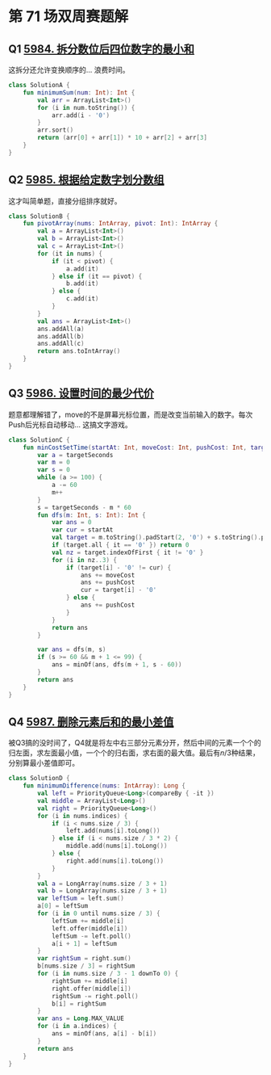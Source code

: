 # 第 71 场双周赛题解

## Q1 [5984. 拆分数位后四位数字的最小和](https://leetcode-cn.com/problems/minimum-sum-of-four-digit-number-after-splitting-digits/)

这拆分还允许变换顺序的... 浪费时间。

```kotlin
class SolutionA {
    fun minimumSum(num: Int): Int {
        val arr = ArrayList<Int>()
        for (i in num.toString()) {
            arr.add(i - '0')
        }
        arr.sort()
        return (arr[0] + arr[1]) * 10 + arr[2] + arr[3]
    }
}
```

## Q2 [5985. 根据给定数字划分数组](https://leetcode-cn.com/problems/partition-array-according-to-given-pivot/)

这才叫简单题，直接分组排序就好。

```kotlin
class SolutionB {
    fun pivotArray(nums: IntArray, pivot: Int): IntArray {
        val a = ArrayList<Int>()
        val b = ArrayList<Int>()
        val c = ArrayList<Int>()
        for (it in nums) {
            if (it < pivot) {
                a.add(it)
            } else if (it == pivot) {
                b.add(it)
            } else {
                c.add(it)
            }
        }
        val ans = ArrayList<Int>()
        ans.addAll(a)
        ans.addAll(b)
        ans.addAll(c)
        return ans.toIntArray()
    }
}
```

## Q3 [5986. 设置时间的最少代价](https://leetcode-cn.com/problems/minimum-cost-to-set-cooking-time/)

题意都理解错了，move的不是屏幕光标位置，而是改变当前输入的数字。每次Push后光标自动移动... 这搞文字游戏。

```kotlin
class SolutionC {
    fun minCostSetTime(startAt: Int, moveCost: Int, pushCost: Int, targetSeconds: Int): Int {
        var a = targetSeconds
        var m = 0
        var s = 0
        while (a >= 100) {
            a -= 60
            m++
        }
        s = targetSeconds - m * 60
        fun dfs(m: Int, s: Int): Int {
            var ans = 0
            var cur = startAt
            val target = m.toString().padStart(2, '0') + s.toString().padStart(2, '0')
            if (target.all { it == '0' }) return 0
            val nz = target.indexOfFirst { it != '0' }
            for (i in nz..3) {
                if (target[i] - '0' != cur) {
                    ans += moveCost
                    ans += pushCost
                    cur = target[i] - '0'
                } else {
                    ans += pushCost
                }
            }
            return ans
        }

        var ans = dfs(m, s)
        if (s >= 60 && m + 1 <= 99) {
            ans = minOf(ans, dfs(m + 1, s - 60))
        }
        return ans
    }
}
```

## Q4 [5987. 删除元素后和的最小差值](https://leetcode-cn.com/problems/minimum-difference-in-sums-after-removal-of-elements/)

被Q3搞的没时间了，Q4就是将左中右三部分元素分开，然后中间的元素一个个的归左面，求左面最小值，一个个的归右面，求右面的最大值。最后有$n/3$种结果，分别算最小差值即可。

```kotlin
class SolutionD {
    fun minimumDifference(nums: IntArray): Long {
        val left = PriorityQueue<Long>(compareBy { -it })
        val middle = ArrayList<Long>()
        val right = PriorityQueue<Long>()
        for (i in nums.indices) {
            if (i < nums.size / 3) {
                left.add(nums[i].toLong())
            } else if (i < nums.size / 3 * 2) {
                middle.add(nums[i].toLong())
            } else {
                right.add(nums[i].toLong())
            }
        }
        val a = LongArray(nums.size / 3 + 1)
        val b = LongArray(nums.size / 3 + 1)
        var leftSum = left.sum()
        a[0] = leftSum
        for (i in 0 until nums.size / 3) {
            leftSum += middle[i]
            left.offer(middle[i])
            leftSum -= left.poll()
            a[i + 1] = leftSum
        }
        var rightSum = right.sum()
        b[nums.size / 3] = rightSum
        for (i in nums.size / 3 - 1 downTo 0) {
            rightSum += middle[i]
            right.offer(middle[i])
            rightSum -= right.poll()
            b[i] = rightSum
        }
        var ans = Long.MAX_VALUE
        for (i in a.indices) {
            ans = minOf(ans, a[i] - b[i])
        }
        return ans
    }
}
```